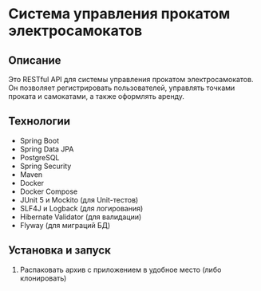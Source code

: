 # Система управления прокатом электросамокатов

## Описание

Это RESTful API для системы управления прокатом электросамокатов.  Он позволяет регистрировать пользователей, управлять точками проката и самокатами, а также оформлять аренду.

## Технологии

*   Spring Boot
*   Spring Data JPA
*   PostgreSQL
*   Spring Security
*   Maven
*   Docker
*   Docker Compose
*   JUnit 5 и Mockito (для Unit-тестов)
*   SLF4J и Logback (для логирования)
*   Hibernate Validator (для валидации)
*   Flyway (для миграций БД)

## Установка и запуск

1.  Распаковать архив с приложением в удобное место (либо клонировать)